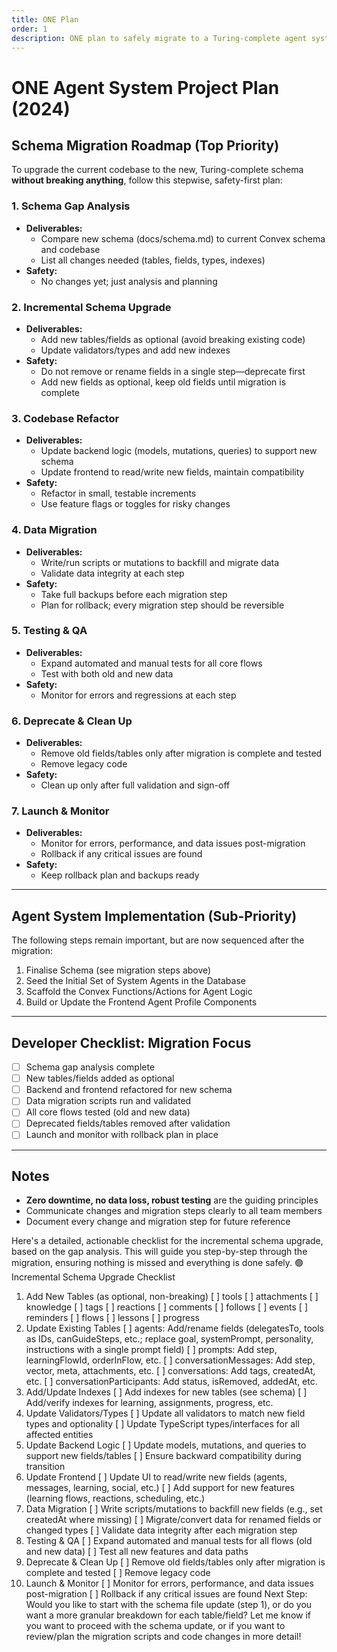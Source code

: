 ```yaml
---
title: ONE Plan
order: 1
description: ONE plan to safely migrate to a Turing-complete agent system
---
```


# ONE Agent System Project Plan (2024)

## Schema Migration Roadmap (Top Priority)

To upgrade the current codebase to the new, Turing-complete schema **without breaking anything**, follow this stepwise, safety-first plan:

### 1. Schema Gap Analysis
- **Deliverables:**
  - Compare new schema (docs/schema.md) to current Convex schema and codebase
  - List all changes needed (tables, fields, types, indexes)
- **Safety:**
  - No changes yet; just analysis and planning

### 2. Incremental Schema Upgrade
- **Deliverables:**
  - Add new tables/fields as optional (avoid breaking existing code)
  - Update validators/types and add new indexes
- **Safety:**
  - Do not remove or rename fields in a single step—deprecate first
  - Add new fields as optional, keep old fields until migration is complete

### 3. Codebase Refactor
- **Deliverables:**
  - Update backend logic (models, mutations, queries) to support new schema
  - Update frontend to read/write new fields, maintain compatibility
- **Safety:**
  - Refactor in small, testable increments
  - Use feature flags or toggles for risky changes

### 4. Data Migration
- **Deliverables:**
  - Write/run scripts or mutations to backfill and migrate data
  - Validate data integrity at each step
- **Safety:**
  - Take full backups before each migration step
  - Plan for rollback; every migration step should be reversible

### 5. Testing & QA
- **Deliverables:**
  - Expand automated and manual tests for all core flows
  - Test with both old and new data
- **Safety:**
  - Monitor for errors and regressions at each step

### 6. Deprecate & Clean Up
- **Deliverables:**
  - Remove old fields/tables only after migration is complete and tested
  - Remove legacy code
- **Safety:**
  - Clean up only after full validation and sign-off

### 7. Launch & Monitor
- **Deliverables:**
  - Monitor for errors, performance, and data issues post-migration
  - Rollback if any critical issues are found
- **Safety:**
  - Keep rollback plan and backups ready

---

## Agent System Implementation (Sub-Priority)

The following steps remain important, but are now sequenced after the migration:

1. Finalise Schema (see migration steps above)
2. Seed the Initial Set of System Agents in the Database
3. Scaffold the Convex Functions/Actions for Agent Logic
4. Build or Update the Frontend Agent Profile Components

---

## Developer Checklist: Migration Focus
- [ ] Schema gap analysis complete
- [ ] New tables/fields added as optional
- [ ] Backend and frontend refactored for new schema
- [ ] Data migration scripts run and validated
- [ ] All core flows tested (old and new data)
- [ ] Deprecated fields/tables removed after validation
- [ ] Launch and monitor with rollback plan in place

---

## Notes
- **Zero downtime, no data loss, robust testing** are the guiding principles
- Communicate changes and migration steps clearly to all team members
- Document every change and migration step for future reference

 Here's a detailed, actionable checklist for the incremental schema upgrade, based on the gap analysis. This will guide you step-by-step through the migration, ensuring nothing is missed and everything is done safely.
🟢 Incremental Schema Upgrade Checklist
1. Add New Tables (as optional, non-breaking)
[ ] tools
[ ] attachments
[ ] knowledge
[ ] tags
[ ] reactions
[ ] comments
[ ] follows
[ ] events
[ ] reminders
[ ] flows
[ ] lessons
[ ] progress
2. Update Existing Tables
[ ] agents: Add/rename fields (delegatesTo, tools as IDs, canGuideSteps, etc.; replace goal, systemPrompt, personality, instructions with a single prompt field)
[ ] prompts: Add step, learningFlowId, orderInFlow, etc.
[ ] conversationMessages: Add step, vector, meta, attachments, etc.
[ ] conversations: Add tags, createdAt, etc.
[ ] conversationParticipants: Add status, isRemoved, addedAt, etc.
3. Add/Update Indexes
[ ] Add indexes for new tables (see schema)
[ ] Add/verify indexes for learning, assignments, progress, etc.
4. Update Validators/Types
[ ] Update all validators to match new field types and optionality
[ ] Update TypeScript types/interfaces for all affected entities
5. Update Backend Logic
[ ] Update models, mutations, and queries to support new fields/tables
[ ] Ensure backward compatibility during transition
6. Update Frontend
[ ] Update UI to read/write new fields (agents, messages, learning, social, etc.)
[ ] Add support for new features (learning flows, reactions, scheduling, etc.)
7. Data Migration
[ ] Write scripts/mutations to backfill new fields (e.g., set createdAt where missing)
[ ] Migrate/convert data for renamed fields or changed types
[ ] Validate data integrity after each migration step
8. Testing & QA
[ ] Expand automated and manual tests for all flows (old and new data)
[ ] Test all new features and data paths
9. Deprecate & Clean Up
[ ] Remove old fields/tables only after migration is complete and tested
[ ] Remove legacy code
10. Launch & Monitor
[ ] Monitor for errors, performance, and data issues post-migration
[ ] Rollback if any critical issues are found
Next Step:
Would you like to start with the schema file update (step 1), or do you want a more granular breakdown for each table/field?
Let me know if you want to proceed with the schema update, or if you want to review/plan the migration scripts and code changes in more detail!